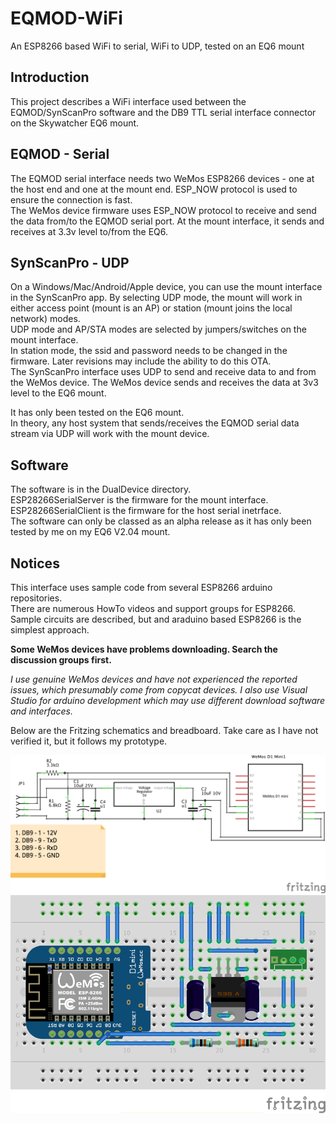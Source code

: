 # EQMOD-WiFi
An ESP8266 based WiFi to serial, WiFi to UDP, tested on an EQ6 mount

## Introduction
This project describes a WiFi interface used between the EQMOD/SynScanPro software and the DB9 TTL serial interface connector on the Skywatcher EQ6 mount.

## EQMOD - Serial  

The EQMOD serial interface needs two WeMos ESP8266 devices - one at the host end and one at the mount end. ESP_NOW protocol is used to ensure the connection is fast.  
The WeMos device firmware uses ESP_NOW protocol to receive and send the data from/to the EQMOD serial port. At the mount interface, it sends and receives at 3.3v level to/from the EQ6.  

## SynScanPro - UDP  

On a Windows/Mac/Android/Apple device, you can use the mount interface in the SynScanPro app. By selecting UDP mode, the mount will work in either access point (mount is an AP) or station (mount joins the local network) modes.  
UDP mode and AP/STA modes are selected by jumpers/switches on the mount interface.  
In station mode, the ssid and password needs to be changed in the firmware. Later revisions may include the ability to do this OTA.  
The SynScanPro interface uses UDP to send and receive data to and from the WeMos device. The WeMos device sends and receives the data at 3v3 level to the EQ6 mount.  

It has only been tested on the EQ6 mount.  
In theory, any host system that sends/receives the EQMOD serial data stream via UDP will work with the mount device.  

## Software

The software is in the DualDevice directory.  
ESP28266SerialServer is the firmware for the mount interface.  
ESP28266SerialClient is the firmware for the host serial inetrface.  
The software can only be classed as an alpha release as it has only been tested by me on my EQ6 V2.04 mount.  

## Notices
This interface uses sample code from several ESP8266 arduino repositories.  
There are numerous HowTo videos and support groups for ESP8266.    
Sample circuits are described, but and araduino based ESP8266 is the simplest approach.  
  
**Some WeMos devices have problems downloading. Search the discussion groups first.**   

*I use genuine WeMos devices and have not experienced the reported issues, which presumably come from copycat devices. I also use Visual Studio for arduino development which may use different download software and interfaces.* 

Below are the Fritzing schematics and breadboard. Take care as I have not verified it, but it follows my prototype.  

![Schematic](https://github.com/ozarchie/EQMOD-WiFi/blob/master/Documentation/images/EQMODWiFi_schem.png) 
![Breadboard](https://github.com/ozarchie/EQMOD-WiFi/blob/master/Documentation/images/EQMODWiFi_bb.png) 
